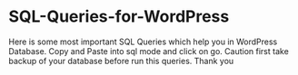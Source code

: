 # SQL-Queries-for-WordPress
Here is some most important SQL Queries which help you in WordPress Database.
Copy and Paste into sql mode and click on go.
Caution first take backup of your database before run this queries.
Thank you
